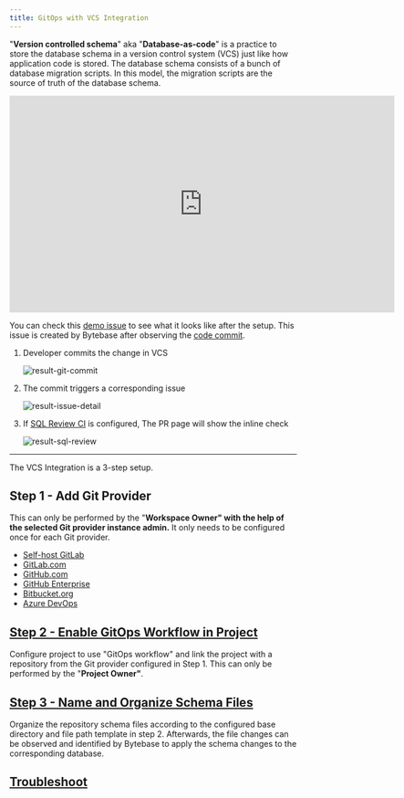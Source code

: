 ```yaml
---
title: GitOps with VCS Integration
---
```


"**Version controlled schema**" aka "**Database-as-code**" is a practice to store the database schema in a version control system (VCS) just like how application code is stored. The database schema consists of a bunch of database migration scripts. In this model, the migration scripts are the source of truth of the database schema.

<iframe width="675" height="380" src="https://www.youtube.com/embed/51_bL7Vnqww" title="YouTube video player" className="w-full" frameBorder="0" allow="accelerometer; autoplay; clipboard-write; encrypted-media; gyroscope; picture-in-picture" allowFullScreen></iframe>

You can check this [demo issue](https://demo.bytebase.com/issue/hrprodvcs-alter-schema-add-city-102) to see what it looks like after the setup. This issue is created by Bytebase after observing the [code commit](https://github.com/s-bytebase/hr-sample/commit/5208900f520468574a9aaca17b4cb99987dbc4f6).

1. Developer commits the change in VCS

   ![result-git-commit](/content/docs/vcs-integration/overview/git-commit.webp)

1. The commit triggers a corresponding issue

   ![result-issue-detail](/content/docs/vcs-integration/overview/issue-detail.webp)

1. If [SQL Review CI](/docs/sql-review/sql-advisor/gitops-ci/) is configured, The PR page will show the inline check

   ![result-sql-review](/content/docs/vcs-integration/overview/sql-review.webp)

---

The VCS Integration is a 3-step setup.

## Step 1 - Add Git Provider

This can only be performed by the "**Workspace Owner" with the help of the selected Git provider instance admin.** It only needs to be configured once for each Git provider.

- [Self-host GitLab](/docs/vcs-integration/self-host-gitlab/)
- [GitLab.com](/docs/vcs-integration/gitlab-com/)
- [GitHub.com](/docs/vcs-integration/github-com/)
- [GitHub Enterprise](/docs/vcs-integration/github-enterprise/)
- [Bitbucket.org](/docs/vcs-integration/bitbucket-org/)
- [Azure DevOps](/docs/vcs-integration/azure-devops/)

## [Step 2 - Enable GitOps Workflow in Project](/docs/vcs-integration/enable-gitops-workflow)

Configure project to use "GitOps workflow" and link the project with a repository from the Git provider configured in Step 1. This can only be performed by the "**Project Owner"**.

## [Step 3 - Name and Organize Schema Files](/docs/vcs-integration/name-and-organize-schema-files)

Organize the repository schema files according to the configured base directory and file path template in step 2. Afterwards, the file changes can be observed and identified by Bytebase to apply the schema changes to the corresponding database.

## [Troubleshoot](/docs/vcs-integration/troubleshoot)
